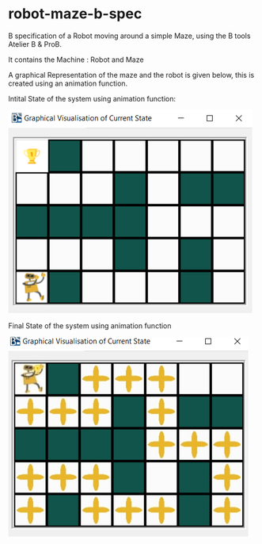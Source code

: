 # robot-maze-b-spec
B specification of a Robot moving around a simple Maze, using the B tools Atelier B &amp; ProB. 

It contains the Machine : Robot and Maze

A graphical Representation of the maze and the robot is given below, this is created using an animation function.

Intital State of the system using animation function: 

![Initial view](./images/intial.png)


Final State of the system using animation function

![Final view](./images/final.png)
